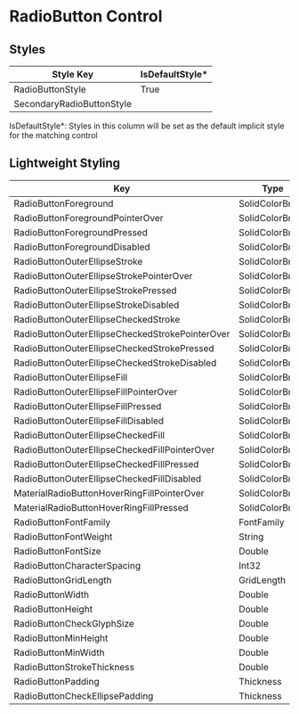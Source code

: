 # RadioButton Control
## Styles

Style Key|IsDefaultStyle*
-|-
RadioButtonStyle|True
SecondaryRadioButtonStyle|

IsDefaultStyle*: Styles in this column will be set as the default implicit style for the matching control

## Lightweight Styling

Key|Type|Value
-|-|-
RadioButtonForeground|SolidColorBrush|OnBackgroundMediumBrush
RadioButtonForegroundPointerOver|SolidColorBrush|OnBackgroundMediumBrush
RadioButtonForegroundPressed|SolidColorBrush|OnBackgroundMediumBrush
RadioButtonForegroundDisabled|SolidColorBrush|OnBackgroundDisabledBrush
RadioButtonOuterEllipseStroke|SolidColorBrush|OnBackgroundMediumBrush
RadioButtonOuterEllipseStrokePointerOver|SolidColorBrush|OnBackgroundMediumBrush
RadioButtonOuterEllipseStrokePressed|SolidColorBrush|OnBackgroundMediumBrush
RadioButtonOuterEllipseStrokeDisabled|SolidColorBrush|OnBackgroundDisabledBrush
RadioButtonOuterEllipseCheckedStroke|SolidColorBrush|PrimaryBrush
RadioButtonOuterEllipseCheckedStrokePointerOver|SolidColorBrush|PrimaryBrush
RadioButtonOuterEllipseCheckedStrokePressed|SolidColorBrush|PrimaryBrush
RadioButtonOuterEllipseCheckedStrokeDisabled|SolidColorBrush|PrimaryBrush
RadioButtonOuterEllipseFill|SolidColorBrush|SystemControlTransparentBrush
RadioButtonOuterEllipseFillPointerOver|SolidColorBrush|SystemControlTransparentBrush
RadioButtonOuterEllipseFillPressed|SolidColorBrush|SystemControlTransparentBrush
RadioButtonOuterEllipseFillDisabled|SolidColorBrush|SystemControlTransparentBrush
RadioButtonOuterEllipseCheckedFill|SolidColorBrush|PrimaryBrush
RadioButtonOuterEllipseCheckedFillPointerOver|SolidColorBrush|PrimaryBrush
RadioButtonOuterEllipseCheckedFillPressed|SolidColorBrush|PrimaryBrush
RadioButtonOuterEllipseCheckedFillDisabled|SolidColorBrush|PrimaryBrush
MaterialRadioButtonHoverRingFillPointerOver|SolidColorBrush|PrimaryHoverBrush
MaterialRadioButtonHoverRingFillPressed|SolidColorBrush|PrimaryFocusedBrush
RadioButtonFontFamily|FontFamily|MaterialRegularFontFamily
RadioButtonFontWeight|String|BodySmallFontWeight
RadioButtonFontSize|Double|BodySmallFontSize
RadioButtonCharacterSpacing|Int32|BodySmallCharacterSpacing
RadioButtonGridLength|GridLength|40
RadioButtonWidth|Double|40
RadioButtonHeight|Double|40
RadioButtonCheckGlyphSize|Double|20
RadioButtonMinHeight|Double|40
RadioButtonMinWidth|Double|40
RadioButtonStrokeThickness|Double|2
RadioButtonPadding|Thickness|4,0,0,0
RadioButtonCheckEllipsePadding|Thickness|5